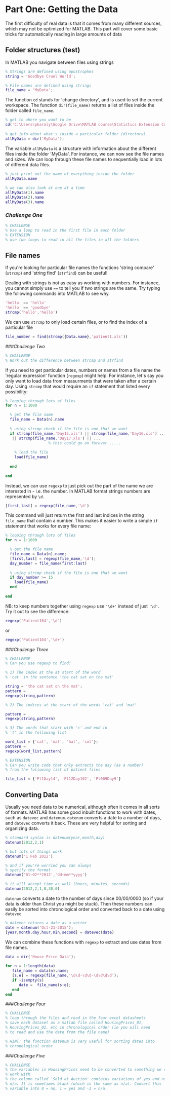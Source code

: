 # Part One: Getting the Data
 The first difficulty of real data is that it comes from many different sources, which may not be optimized for MATLAB. This part will cover some basic tricks for automatically reading in large amounts of data

## Folder structures (test)
In MATLAB you navigate between files using strings

```Matlab
% Strings are defined using apostrophes
string = 'Goodbye Cruel World';

% File names are defined using strings
file_name = 'MyData';
```

The function `cd` stands for 'change directory', and is used to set the current workspace. 
The function `dir(file_name)` returns a list of files inside the folder called `file_name`.

```Matlab 
% get to where you want to be
cd('C:\Users\pkaroly\Google Drive\MATLAB course\Statistics Extension Course');
 
% get info about what's inside a particular folder (directory)
allMyData = dir('MyData');
```

The variable `allMyData` is a structure with information about the different files inside the folder 'MyData'. For instance, we can now see the file names and sizes. We can loop through these file names to sequentially load in lots of different data files.

```Matlab 
% just print out the name of everything inside the folder
allMyData.name
 
% we can also look at one at a time
allMyData(1).name
allMyData(2).name
allMyData(3).name
```


### *Challenge One*
```Matlab 
% CHALLENGE
% Use a loop to read in the first file in each folder
% EXTENSION
% use two loops to read in all the files in all the folders
```


## File names

If you're looking for particular file names the functions 'string compare' (`strcmp`) and 'string find' (`strfind`) can be useful!

Dealing with strings is not as easy as working with numbers. For instance, you cannot simply use `==` to tell you if two strings are the same. Try typing the following commands into MATLAB to see why.

```Matlab
'hello' == 'hello'
'hello' == 'goodbye'
strcmp('hello','hello')
```

We can use `strcmp` to only load certain files, or to find the index of a particular file
```Matlab
file_number = find(strcmp({Data.name},'patient1.xls'))
```


###*Challenge Two*
``` matlab
% CHALLENGE
% Work out the difference between strcmp and strfind
```

If you need to get particular dates, numbers or names from a file name the 'regular expression' function (`regexp`) might help. For instance, let's say you only want to load data from measurments that were taken after a certain day. Using `strcmp` that would require an `if` statement that listed every possibility:


```Matlab
% looping through lots of files
for n = 1:1000

  % get the file name
  file_name = Data(n).name
  
  % using strcmp check if the file is one that we want
  if strcmp(file_name,'Day15.xls') || strcmp(file_name,'Day16.xls') ...
   || strcmp(file_name,'Day17.xls') || ... 
                   % this could go on forever .....
    
    % load the file
    load(file_name)
    
  end
  
end
```

Instead, we can use `regexp` to just pick out the part of the name we are interested in  - i.e. the number. In MATLAB format strings numbers are represented by `\d`.
```Matlab
[first,last] = regexp(file_name,'\d')
```
This command will just return the first and last indices in the string `file_name` that contain a number. This makes it easier to write a simple `if` statement that works for every file name:

```Matlab
% looping through lots of files
for n = 1:1000

  % get the file name
  file_name = Data(n).name;
  [first,last] = regexp(file_name,'\d');
  day_number = file_name(first:last)
  
  % using strcmp check if the file is one that we want
  if day_number >= 15
    load(file_name)
  end
  
end
```
NB: to keep numbers together using `regexp` use `'\d+'` instead of just `'\d'`. Try it out to see the difference:

```Matlab
regexp('Patient104','\d')
```
 or
```Matlab
regexp('Patient104','\d+')
```

###*Challenge Three*
```Matlab
% CHALLENGE
% Can you use regexp to find:

% 1) The index at the at start of the word
% 'cat' in the sentence 'the cat sat on the mat'

string = 'the cat sat on the mat';
pattern = 
regexp(string,pattern)

% 2) The indices at the start of the words 'cat' and 'mat'

pattern = 
regexp(string,pattern)

% 3) The words that start with 'c' and end in 
% 't' in the following list

word_list = {'cat', 'mat', 'hat', 'cot'};
pattern = 
regexp(word_list,pattern)

% EXTENSION
% Can you write code that only extracts the day (as a number)
% from the following list of patient files

file_list = {'Pt1Day14', 'Pt12Day102', 'Pt009Day9'}
```

## Converting Data

Usually you need data to be numerical, although often it comes in all sorts of formats. MATLAB has some good inbuilt functions to work with dates, such as `datevec` and `datenum`. `datenum` converts a date to a number of days, and `datevec` converts it back. These are very helpful for sorting and organizing data.

```Matlab
% standard syntax is datenum(year,month,day)
datenum(2012,2,1)

% but lots of things work
datenum('1 Feb 2012')

% and if you're worried you can always 
% specify the format
datenum('01~02**2012','dd~mm**yyyy')

% it will accept time as well (hours, minutes, seconds)
datenum(2012,2,1,8,30,0)
```
`datenum` converts a date to the number of days since 00/00/0000 (so if your data is older than Christ you might be stuck). Then these numbers can easily be sorted into chronological order and converted back to a date using `datevec`

```Matlab
% datevec returns a date as a vector
date = datenum('Oct-21-2015');
[year,month,day,hour,min,second] = datevec(date)
```

We can combine these functions with `regexp` to extract and use dates from file names.

```Matlab
data = dir('House Price Data');
 
for n = 1:length(data)
   file_name = data(n).name;
   [s,e] = regexp(file_name,'\d\d-\d\d-\d\d\d\d');
   if ~isempty(s)
      date =  file_name(s:e);
   end
end
```

###*Challenge Four*

```Matlab
% CHALLENGE
% loop through the files and read in the four excel datasheets
% save each dataset as a matlab file called HousingPrices_01,
% HousingPrices_02, etc in chronological order (ie you will need
% to read and use the date from the file name)

% HINT: the function datenum is very useful for sorting dates into
% chronological order
```


###*Challenge Five*
```matlab
% CHALLENGE
% the variables in HousingPrices need to be converted to something we can
% work with
% the column called 'Sold at Auction' contains variations of yes and no and
% n/a. It is sometimes blank (which is the same as n/a). Convert this
% variable into 0 = no, 1 = yes and -1 = n/a.
```